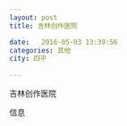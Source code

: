 ```yaml
--- 
layout: post 
title: 吉林创作医院

date:   2016-05-03 13:39:56 
categories: 其他  
city: 四平
  
--- 
```

   
吉林创作医院

信息


